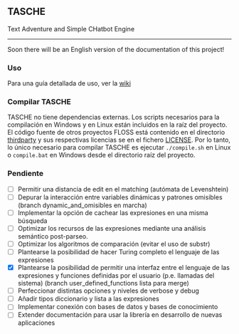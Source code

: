 ## TASCHE
Text Adventure and Simple CHatbot Engine
***
Soon there will be an English version of the documentation of this project!

### Uso
Para una guía detallada de uso, ver la [wiki](https://github.com/MiguelMJ/TASCHE/wiki)

### Compilar TASCHE
TASCHE no tiene dependencias externas. Los scripts necesarios para la compilación en Windows y en Linux están incluidos en la raíz del proyecto. El código fuente de otros proyectos FLOSS está contenido en el directorio [thirdparty](thirdparty) y sus respectivas licencias se en el fichero [LICENSE](LICENSE). Por lo tanto, lo único necesario para compilar TASCHE es ejecutar `./compile.sh` en Linux o `compile.bat` en Windows desde el directorio raíz del proyecto.

### Pendiente
- [ ] Permitir una distancia de edit en el matching (autómata de Levenshtein)
- [ ] Depurar la interacción entre variables dinámicas y patrones omisibles (branch dynamic_and_omisibles en marcha)
- [ ] Implementar la opción de cachear las expresiones en una misma búsqueda
- [ ] Optimizar los recursos de las expresiones mediante una análisis semántico post-parseo.
- [ ] Optimizar los algoritmos de comparación (evitar el uso de substr)
- [ ] Plantearse la posibilidad de hacer Turing completo el lenguaje de las expresiones
- [x] Plantearse la posibilidad de permitir una interfaz entre el lenguaje de las expresiones y funciones definidas por el usuario (p.e. llamadas del sistema) (branch user_defined_functions lista para merge)
- [ ] Perfeccionar distintas opciones y niveles de verbose y debug
- [ ] Añadir tipos diccionario y lista a las expresiones
- [ ] Implementar conexión con bases de datos y bases de conocimiento
- [ ] Extender documentación para usar la librería en desarrollo de nuevas aplicaciones
